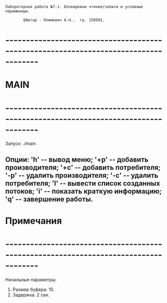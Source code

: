 
	Лабораторная работа №7.1. Блокировки чтения/записи и условные переменные.
		
			@Автор - Климович А.Н.,  гр. 150501.
# ------------------------------------------------------------------------------------
# MAIN 
# ------------------------------------------------------------------------------------

Запуск: ./main

Опции:
	'h' -- вывод меню;
	'+p' -- добавить производителя;
	'+c' -- добавить потребителя;
	'-p' -- удалить производителя;
	'-c' -- удалить потребителя;
	'l' -- вывести список созданных потоков;
	'i' -- показать краткую информацию;
	'q' -- завершение работы.
 ------------------------------------------------------------------------------------
# Примечания 
# ------------------------------------------------------------------------------------
Начальные параметры:
1. Размер буфера: 10.
2. Задержка: 2 сек.
